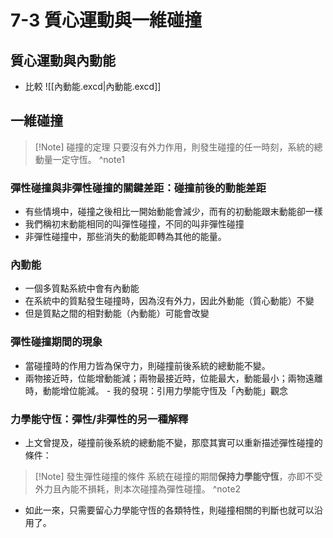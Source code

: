 # 7-3 質心運動與一維碰撞
## 質心運動與內動能
- 比較 ![[內動能.excd|內動能.excd]]
## 一維碰撞
> [!Note] 碰撞的定理
> 只要沒有外力作用，則發生碰撞的任一時刻，系統的總動量一定守恆。
^note1
### 彈性碰撞與非彈性碰撞的關鍵差距：碰撞前後的動能差距
- 有些情境中，碰撞之後相比一開始動能會減少，而有的初動能跟末動能卻一樣
- 我們稱初末動能相同的叫彈性碰撞，不同的叫非彈性碰撞
- 非彈性碰撞中，那些消失的動能即轉為其他的能量。
### 內動能
- 一個多質點系統中會有內動能
- 在系統中的質點發生碰撞時，因為沒有外力，因此外動能（質心動能）不變
- 但是質點之間的相對動能（內動能）可能會改變
### 彈性碰撞期間的現象
- 當碰撞時的作用力皆為保守力，則碰撞前後系統的總動能不變。
- 兩物接近時，位能增動能減；兩物最接近時，位能最大，動能最小；兩物遠離時，動能增位能減。 - 我的發現：引用力學能守恆及「內動能」觀念

### 力學能守恆：彈性/非彈性的另一種解釋
- 上文曾提及，碰撞前後系統的總動能不變，那麼其實可以重新描述彈性碰撞的條件：

> [!Note] 發生彈性碰撞的條件
> 系統在碰撞的期間**保持力學能守恆**，亦即不受外力且內能不損耗，則本次碰撞為彈性碰撞。
^note2
- 如此一來，只需要留心力學能守恆的各類特性，則碰撞相關的判斷也就可以沿用了。